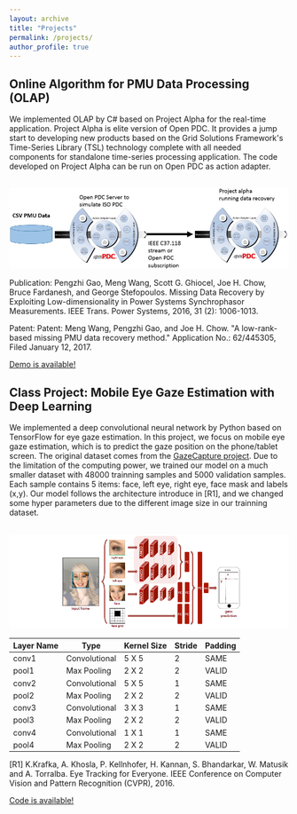 ```yaml
---
layout: archive
title: "Projects"
permalink: /projects/
author_profile: true
---
```


**Online Algorithm for PMU Data Processing (OLAP)**
------
We implemented OLAP by C# based on Project Alpha for the real-time application. Project Alpha is elite version of Open PDC. It provides a jump start to developing new products based on the Grid Solutions Framework's Time-Series Library (TSL) technology complete with all needed components for standalone time-series processing application. The code developed on Project Alpha can be run on Open PDC as action adapter.

<br/><img src='/images/OLAP.png'>

Publication: Pengzhi Gao, Meng Wang, Scott G. Ghiocel, Joe H. Chow, Bruce Fardanesh, and George Stefopoulos. Missing Data Recovery by Exploiting Low-dimensionality in Power Systems Synchrophasor Measurements. IEEE Trans. Power Systems, 2016, 31 (2): 1006-1013.

Patent: Patent: Meng Wang, Pengzhi Gao, and Joe H. Chow. "A low-rank-based missing PMU data recovery method." Application No.: 62/445305, Filed January 12, 2017.

[Demo is available!](https://www.youtube.com/watch?v=vHiUh4NLQgo)


**Class Project: Mobile Eye Gaze Estimation with Deep Learning**
------
We implemented a deep convolutional neural network by Python based on TensorFlow for eye gaze estimation. In this project, we focus on mobile eye gaze estimation, which is to predict the gaze position on the phone/tablet screen. The original dataset comes from the [GazeCapture project](http://gazecapture.csail.mit.edu/). Due to the limitation of the computing power, we trained our model on a much smaller dataset with 48000 trainning samples and 5000 validation samples. Each sample contains 5 items: face, left eye, right eye, face mask and labels (x,y). Our model follows the architecture introduce in [R1], and we changed some hyper parameters due to the different image size in our trainning dataset.

<br/><img src='/images/GazeCapture.png'> 

| Layer Name | Type          | Kernel Size | Stride | Padding |
| --------   | ------------- | ----------- | ------ | ------- |
| conv1      | Convolutional |  5 X 5      |   2    |  SAME   |
| pool1      | Max Pooling   |  2 X 2      |   2    |  VALID  |
| conv2      | Convolutional |  5 X 5      |   1    |  SAME   |
| pool2      | Max Pooling   |  2 X 2      |   2    |  VALID  |
| conv3      | Convolutional |  3 X 3      |   1    |  SAME   |
| pool3      | Max Pooling   |  2 X 2      |   2    |  VALID  |
| conv4      | Convolutional |  1 X 1      |   1    |  SAME   |
| pool4      | Max Pooling   |  2 X 2      |   2    |  VALID  |


[R1] K.Krafka, A. Khosla, P. Kellnhofer, H. Kannan, S. Bhandarkar, W. Matusik and A. Torralba. Eye Tracking for Everyone. IEEE Conference on Computer Vision and Pattern Recognition (CVPR), 2016.

[Code is available!]()
